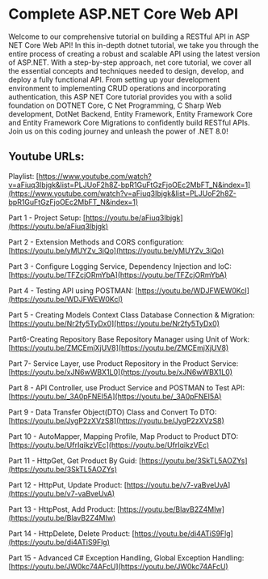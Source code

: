 <!-- 
asp net core web api,dotnet tutorial,c net programming,net core tutorial,asp net web api,asp net core tutorial,entity framework,entity framework core,entity framework core migrations,net core,dotnet backend,c sharp web development,net backend,what is dot net framework,c sharp dot net tutorial,dotnet web api,dotnet core tutorial,dotnet core web api,asp net core web api authentication,dotnet web api tutorial,dotnet core web api tutorial,restful api
-->

# Complete ASP.NET Core Web API

Welcome to our comprehensive tutorial on building a RESTful API in ASP NET Core Web API! In this in-depth dotnet tutorial, we take you through the entire process of creating a robust and scalable API using the latest version of ASP.NET. With a step-by-step approach, net core tutorial, we cover all the essential concepts and techniques needed to design, develop, and deploy a fully functional API. From setting up your development environment to implementing CRUD operations and incorporating authentication, this ASP NET Core tutorial provides you with a solid foundation on DOTNET Core, C Net Programming, C Sharp Web development, DotNet Backend, Entity Framework, Entity Framework Core and Entity Framework Core Migrations to confidently build RESTful APIs. Join us on this coding journey and unleash the power of .NET 8.0!

## Youtube URLs:

Playlist: [https://www.youtube.com/watch?v=aFiuq3Ibjgk&list=PLJUoF2h8Z-bpR1GuFtGzFjoOEc2MbFT_N&index=1](https://www.youtube.com/watch?v=aFiuq3Ibjgk&list=PLJUoF2h8Z-bpR1GuFtGzFjoOEc2MbFT_N&index=1) 

Part 1 - Project Setup: [https://youtu.be/aFiuq3Ibjgk](https://youtu.be/aFiuq3Ibjgk)

Part 2 - Extension Methods and CORS configuration: [https://youtu.be/yMUYZv_3iQo](https://youtu.be/yMUYZv_3iQo)

Part 3 - Configure Logging Service, Dependency Injection and IoC: [https://youtu.be/TFZcjORmYbA](https://youtu.be/TFZcjORmYbA)

Part 4 - Testing API using POSTMAN: [https://youtu.be/WDJFWEW0KcI](https://youtu.be/WDJFWEW0KcI)

Part 5 - Creating Models Context Class Database Connection & Migration: [https://youtu.be/Nr2fy5TyDx0](https://youtu.be/Nr2fy5TyDx0)

Part6-Creating Repository Base Repository Manager using Unit of Work: [https://youtu.be/ZMCEmjXjUV8](https://youtu.be/ZMCEmjXjUV8)

Part 7- Service Layer, use Product Repository in the Product Service: [https://youtu.be/xJN6wWBX1L0](https://youtu.be/xJN6wWBX1L0)

Part 8 - API Controller, use Product Service and POSTMAN to Test API: [https://youtu.be/_3A0pFNEI5A](https://youtu.be/_3A0pFNEI5A)

Part 9 - Data Transfer Object(DTO) Class and Convert To DTO: [https://youtu.be/JygP2zXVzS8](https://youtu.be/JygP2zXVzS8)

Part 10 - AutoMapper, Mapping Profile, Map Product to Product DTO: [https://youtu.be/UfrIqikzVEc](https://youtu.be/UfrIqikzVEc)

Part 11 - HttpGet, Get Product By Guid: [https://youtu.be/3SkTL5AOZYs](https://youtu.be/3SkTL5AOZYs)

Part 12 - HttpPut, Update Product: [https://youtu.be/v7-vaBveUvA](https://youtu.be/v7-vaBveUvA)

Part 13 - HttpPost, Add Product: [https://youtu.be/BlavB2Z4MIw](https://youtu.be/BlavB2Z4MIw)

Part 14 - HttpDelete, Delete Product: [https://youtu.be/di4ATiS9Flg](https://youtu.be/di4ATiS9Flg)

Part 15 - Advanced C# Exception Handling, Global Exception Handling: [https://youtu.be/JW0kc74AFcU](https://youtu.be/JW0kc74AFcU)
